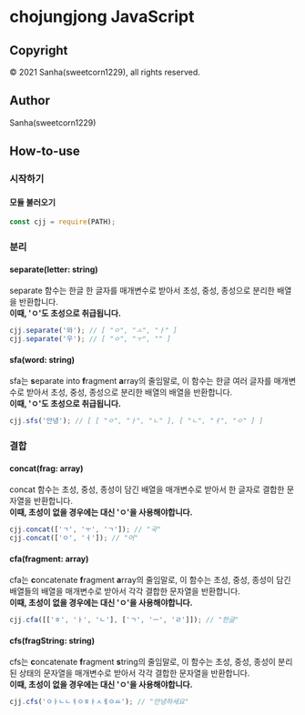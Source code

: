 # chojungjong JavaScript

## Copyright
© 2021 Sanha(sweetcorn1229), all rights reserved.

## Author
Sanha(sweetcorn1229)

## How-to-use

### 시작하기

#### 모듈 불러오기
```javascript
const cjj = require(PATH);
```

### 분리

#### separate(letter: string)
separate 함수는 한글 한 글자를 매개변수로 받아서 초성, 중성, 종성으로 분리한 배열을 반환합니다.
<br><strong>이때, 'ㅇ'도 초성으로 취급됩니다.</strong>
```javascript
cjj.separate('와'); // [ "ㅇ", "ㅗ", "ㅏ" ] 
cjj.separate('우'); // [ "ㅇ", "ㅜ", "" ]
```

#### sfa(word: string)
sfa는 **s**eparate into **f**ragment **a**rray의 줄임말로, 이 함수는 한글 여러 글자를 매개변수로 받아서 초성, 중성, 종성으로 분리한 배열의 배열을 반환합니다. 
<br>**이때, 'ㅇ'도 초성으로 취급됩니다.**
```javascript
cjj.sfs('안녕'); // [ [ "ㅇ", "ㅏ", "ㄴ" ], [ "ㄴ", "ㅕ", "ㅇ" ] ]
```

### 결합

#### concat(frag: array)
concat 함수는 초성, 중성, 종성이 담긴 배열을 매개변수로 받아서 한 글자로 결합한 문자열을 반환합니다.
<br>**이때, 초성이 없을 경우에는 대신 'ㅇ'을 사용해야합니다.**
```javascript
cjj.concat(['ㄱ', 'ㅜ', 'ㄱ']); // "국"
cjj.concat(['ㅇ', 'ㅓ']); // "어"
```

#### cfa(fragment: array)
cfa는 **c**oncatenate **f**ragment **a**rray의 줄임말로, 이 함수는 초성, 중성, 종성이 담긴 배열들의 배열을 매개변수로 받아서 각각 결합한 문자열을 반환합니다.
<br>**이때, 초성이 없을 경우에는 대신 'ㅇ'을 사용해야합니다.**
```javascript
cjj.cfa([['ㅎ', 'ㅏ', 'ㄴ'], ['ㄱ', 'ㅡ', 'ㄹ']]); // "한글"
```

#### cfs(fragString: string)
cfs는 **c**oncatenate **f**ragment **s**tring의 줄임말로, 이 함수는 초성, 중성, 종성이 분리된 상태의 문자열을 매개변수로 받아서 각각 결합한 문자열을 반환합니다.
<br>**이때, 초성이 없을 경우에는 대신 'ㅇ'을 사용해야합니다.**
```javascript
cjj.cfs('ㅇㅏㄴㄴㅕㅇㅎㅏㅅㅔㅇㅛ'); // "안녕하세요"
```
